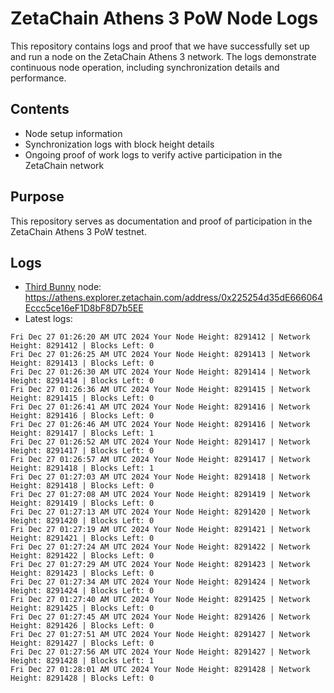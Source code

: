 # ZetaChain Athens 3 PoW Node Logs
This repository contains logs and proof that we have successfully set up and run a node on the ZetaChain Athens 3 network. The logs demonstrate continuous node operation, including synchronization details and performance.

## Contents
- Node setup information
- Synchronization logs with block height details
- Ongoing proof of work logs to verify active participation in the ZetaChain network

## Purpose
This repository serves as documentation and proof of participation in the ZetaChain Athens 3 PoW testnet.

## Logs

- [Third Bunny](https://thirdbunny.xyz/) node: https://athens.explorer.zetachain.com/address/0x225254d35dE666064Eccc5ce16eF1D8bF8D7b5EE
- Latest logs:
```
Fri Dec 27 01:26:20 AM UTC 2024 Your Node Height: 8291412 | Network Height: 8291412 | Blocks Left: 0
Fri Dec 27 01:26:25 AM UTC 2024 Your Node Height: 8291413 | Network Height: 8291413 | Blocks Left: 0
Fri Dec 27 01:26:30 AM UTC 2024 Your Node Height: 8291414 | Network Height: 8291414 | Blocks Left: 0
Fri Dec 27 01:26:36 AM UTC 2024 Your Node Height: 8291415 | Network Height: 8291415 | Blocks Left: 0
Fri Dec 27 01:26:41 AM UTC 2024 Your Node Height: 8291416 | Network Height: 8291416 | Blocks Left: 0
Fri Dec 27 01:26:46 AM UTC 2024 Your Node Height: 8291416 | Network Height: 8291417 | Blocks Left: 1
Fri Dec 27 01:26:52 AM UTC 2024 Your Node Height: 8291417 | Network Height: 8291417 | Blocks Left: 0
Fri Dec 27 01:26:57 AM UTC 2024 Your Node Height: 8291417 | Network Height: 8291418 | Blocks Left: 1
Fri Dec 27 01:27:03 AM UTC 2024 Your Node Height: 8291418 | Network Height: 8291418 | Blocks Left: 0
Fri Dec 27 01:27:08 AM UTC 2024 Your Node Height: 8291419 | Network Height: 8291419 | Blocks Left: 0
Fri Dec 27 01:27:13 AM UTC 2024 Your Node Height: 8291420 | Network Height: 8291420 | Blocks Left: 0
Fri Dec 27 01:27:19 AM UTC 2024 Your Node Height: 8291421 | Network Height: 8291421 | Blocks Left: 0
Fri Dec 27 01:27:24 AM UTC 2024 Your Node Height: 8291422 | Network Height: 8291422 | Blocks Left: 0
Fri Dec 27 01:27:29 AM UTC 2024 Your Node Height: 8291423 | Network Height: 8291423 | Blocks Left: 0
Fri Dec 27 01:27:34 AM UTC 2024 Your Node Height: 8291424 | Network Height: 8291424 | Blocks Left: 0
Fri Dec 27 01:27:40 AM UTC 2024 Your Node Height: 8291425 | Network Height: 8291425 | Blocks Left: 0
Fri Dec 27 01:27:45 AM UTC 2024 Your Node Height: 8291426 | Network Height: 8291426 | Blocks Left: 0
Fri Dec 27 01:27:51 AM UTC 2024 Your Node Height: 8291427 | Network Height: 8291427 | Blocks Left: 0
Fri Dec 27 01:27:56 AM UTC 2024 Your Node Height: 8291427 | Network Height: 8291428 | Blocks Left: 1
Fri Dec 27 01:28:01 AM UTC 2024 Your Node Height: 8291428 | Network Height: 8291428 | Blocks Left: 0
```
